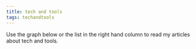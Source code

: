 ```yaml
---
title: tech and tools
tags: techandtools
---
```


Use the graph below or the list in the right hand column to read my articles about tech and tools.